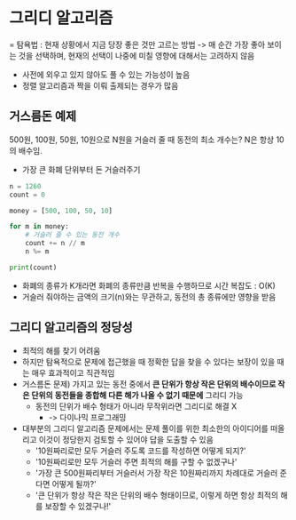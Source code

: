 # 그리디 알고리즘
= 탐욕법 : 현재 상황에서 지금 당장 좋은 것만 고르는 방법
-> 매 순간 가장 좋아 보이는 것을 선택하며, 현재의 선택이 나중에 미칠 영향에 대해서는 고려하지 않음
- 사전에 외우고 있지 않아도 풀 수 있는 가능성이 높음
- 정렬 알고리즘과 짝을 이뤄 출제되는 경우가 많음

## 거스름돈 예제
500원, 100원, 50원, 10원으로 N원을 거슬러 줄 때 동전의 최소 개수는? N은 항상 10의 배수임.
- 가장 큰 화폐 단위부터 돈 거슬러주기
```python
n = 1260
count = 0

money = [500, 100, 50, 10]

for m in money:
    # 거슬러 줄 수 있는 동전 개수
    count += n // m
    n %= m

print(count)
```

- 화폐의 종류가 K개라면 화폐의 종류만큼 반복을 수행하므로 시간 복잡도 : O(K)
- 거슬러 줘야하는 금액의 크기(n)와는 무관하고, 동전의 총 종류에만 영향을 받음

## 그리디 알고리즘의 정당성
- 최적의 해를 찾기 어려움
- 하지만 탐욕적으로 문제에 접근했을 때 정확한 답을 찾을 수 있다는 보장이 있을 때는 매우 효과적이고 직관적임
- 거스름돈 문제) 가지고 있는 동전 중에서 **큰 단위가 항상 작은 단위의 배수이므로 작은 단위의 동전들을 종합해 다른 해가 나올 수 없기 때문에** 그리디 가능
	- 동전의 단위가 배수 형태가 아니라 무작위라면 그리디로 해결 X
		- -> 다이나믹 프로그래밍
- 대부분의 그리디 알고리즘 문제에서는 문제 풀이를 위한 최소한의 아이디어를 떠올리고 이것이 정당한지 검토할 수 있어야 답을 도출할 수 있음
	- '10원짜리로만 모두 거슬러 주도록 코드를 작성하면 어떻게 되지?'
	- '10원짜리로만 모두 거슬러 주면 최적의 해를 구할 수 없겠구나'
	- '가장 큰 500원짜리부터 거슬러서 가장 작은 10원짜리까지 차례대로 거슬러 준다면 어떻게 될까?'
	- '큰 단위가 항상 작은 작은 단위의 배수 형태이므로, 이렇게 하면 항상 최적의 해를 보장할 수 있겠구나!'